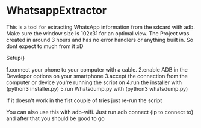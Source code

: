 # WhatsappExtractor
This is a tool for extracting WhatsApp information from the sdcard with adb.
Make sure the window size is 102x31 for an optimal view.
The Project was created in around 3 hours and has no error handlers or anything built in.
So dont expect to much from it xD

Setup()

1.connect your phone to your computer with a cable. 2.enable ADB in the Developor options on your smartphone
3.accept the connection from the computer or device you're running the script on 4.run the installer with (python3 installer.py)
5.run Whatsdump.py with (python3 whatsdump.py)

if it doesn't work in the fist couple of tries just re-run the script

You can also use this with adb-wifi. Just run adb connect {ip to connect to} and after that you should be good to go
